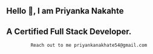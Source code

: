  ##                                                            Hello 👋, I am Priyanka Nakahte

##                                                            A Certified Full Stack Developer.


             Reach out to me priyankanakhate54@gmail.com



